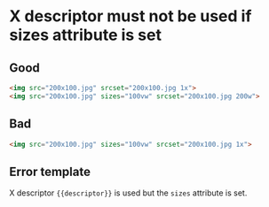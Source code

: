 # X descriptor must not be used if sizes attribute is set

## Good

```html
<img src="200x100.jpg" srcset="200x100.jpg 1x">
<img src="200x100.jpg" sizes="100vw" srcset="200x100.jpg 200w">
```

## Bad

```html
<img src="200x100.jpg" sizes="100vw" srcset="200x100.jpg 1x">
```

## Error template

X descriptor `{{descriptor}}` is used but the `sizes` attribute is set.
